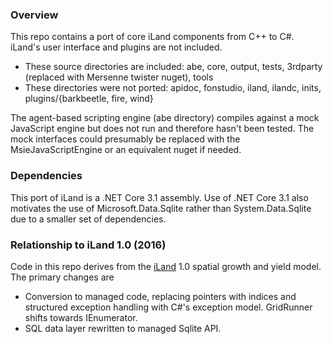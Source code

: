 ﻿### Overview
This repo contains a port of core iLand components from C++ to C#. iLand's user interface and plugins are not included.

* These source directories are included: abe, core, output, tests, 3rdparty (replaced with Mersenne twister nuget), tools
* These directories were not ported: apidoc, fonstudio, iland, ilandc, inits, plugins/{barkbeetle, fire, wind}

The agent-based scripting engine (abe directory) compiles against a mock JavaScript engine but does not run and therefore hasn't been tested. The mock
interfaces could presumably be replaced with the MsieJavaScriptEngine or an equivalent nuget if needed.

### Dependencies
This port of iLand is a .NET Core 3.1 assembly. Use of .NET Core 3.1 also motivates the use of Microsoft.Data.Sqlite rather than System.Data.Sqlite
due to a smaller set of dependencies.

### Relationship to iLand 1.0 (2016)
Code in this repo derives from the [iLand](http://iland.boku.ac.at/) 1.0 spatial growth and yield model. The primary changes
are

* Conversion to managed code, replacing pointers with indices and structured exception handling with C#'s exception model. GridRunner<T> shifts towards
  IEnumerator<T>.
* SQL data layer rewritten to managed Sqlite API.
